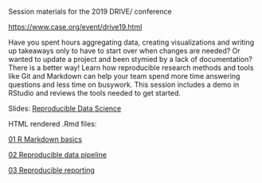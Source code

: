Session materials for the 2019 DRIVE/ conference

https://www.case.org/event/drive19.html

Have you spent hours aggregating data, creating visualizations and writing up takeaways only to have to start over when changes are needed? Or wanted to update a project and been stymied by a lack of documentation? There is a better way! Learn how reproducible research methods and tools like Git and Markdown can help your team spend more time answering questions and less time on busywork. This session includes a demo in RStudio and reviews the tools needed to get started.

Slides: [Reproducible Data Science](https://github.com/phively/drive19/blob/master/Reproducible%20Data%20Science.pdf)

HTML rendered .Rmd files:

[01 R Markdown basics](https://phively.github.io/drive19/01%20R%20Markdown%20basics.nb.html)

[02 Reproducible data pipeline](https://phively.github.io/drive19/02%20Reproducible%20data%20pipeline.nb.html)

[03 Reproducible reporting](https://phively.github.io/drive19/03%20Reproducible%20reporting.nb.html)
